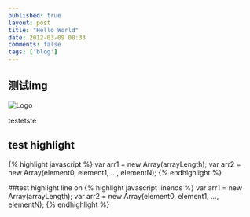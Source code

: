 ```yaml
---
published: true
layout: post
title: "Hello World"
date: 2012-03-09 00:33
comments: false
tags: ['blog']
---
```


## 测试img

![Logo](https://sybil63.github.io/assets/img/logo.jpg)

testetste

## test highlight 
{% highlight javascript %}
var arr1 = new Array(arrayLength);
var arr2 = new Array(element0, element1, ..., elementN);
{% endhighlight %}

##test highlight line on
{% highlight javascript linenos %}
var arr1 = new Array(arrayLength);
var arr2 = new Array(element0, element1, ..., elementN);
{% endhighlight %}
